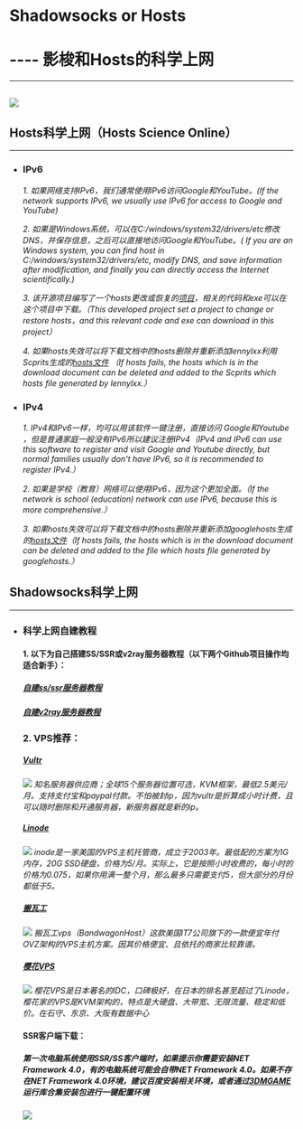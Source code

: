 # Shadowsocks or Hosts
# ---- 影梭和Hosts的科学上网
----------
![](https://i.imgur.com/upTVEr3.gif)
----------
## Hosts科学上网（Hosts Science Online）

----------

- ### IPv6
	*1. 如果网络支持IPv6，我们通常使用IPv6访问Google和YouTube。(If the network supports IPv6, we usually use IPv6 for access to Google and YouTube)*

	*2. 如果是Windows系统，可以在C:/windows/system32/drivers/etc修改DNS，并保存信息，之后可以直接地访问Google和YouTube。( If you are an Windows system, you can find host in C:/windows/system32/drivers/etc, modify DNS, and save information after modification, and finally you can directly access the Internet scientifically.)*

	*3. 该开源项目编写了一个hosts更改或恢复的[项目](https://github.com/lovelyyoshino/SS-or-ipv6_host/releases)，相关的代码和exe可以在这个项目中下载。（This developed project set a project to change or restore hosts，and this relevant code and exe can download in this project）*
	
	*4. 如果hosts失效可以将下载文档中的hosts删除并重新添加lennylxx利用Scprits生成的[hosts文件](https://github.com/lennylxx/ipv6-hosts/blob/master/hosts) （If hosts fails, the hosts which is in the download document can be deleted and added to the Scprits which hosts file generated by lennylxx.）*
- ### IPv4
	*1. IPv4和IPv6一样，均可以用该软件一键注册，直接访问 Google和Youtube ，但是普通家庭一般没有IPv6所以建议注册IPv4（IPv4 and IPv6 can use this software to register  and visit Google and Youtube directly, but normal families usually don't have IPv6, so it is recommended to register IPv4.）*

	*2. 如果是学校（教育）网络可以使用IPv6，因为这个更加全面。（If the network is school (education) network can use IPv6, because this is more comprehensive.）*

	*3. 如果hosts失效可以将下载文档中的hosts删除并重新添加googlehosts生成的[hosts文件](https://github.com/googlehosts/hosts/blob/master/hosts-files/hosts)（If hosts fails, the hosts which is in the download document can be deleted and added to the file which hosts file generated by googlehosts.）*

## Shadowsocks科学上网

----------

- ### 科学上网自建教程
	#### 1. 以下为自己搭建SS/SSR或v2ray服务器教程（以下两个Github项目操作均适合新手）：

	##### [自建ss/ssr服务器教程](https://github.com/Alvin9999/new-pac/wiki/%E8%87%AA%E5%BB%BAss%E6%9C%8D%E5%8A%A1%E5%99%A8%E6%95%99%E7%A8%8B)

	##### [自建v2ray服务器教程](https://github.com/Alvin9999/new-pac/wiki/%E8%87%AA%E5%BB%BAv2ray%E6%9C%8D%E5%8A%A1%E5%99%A8%E6%95%99%E7%A8%8B) 
	### 2. VPS推荐：

	##### [Vultr](https://www.vultr.com/) 	
	![](https://i.imgur.com/RLLJ9M0.jpg)
	*知名服务器供应商；全球15个服务器位置可选，KVM框架，最低2.5美元/月。支持支付宝和paypal付款。不怕被封ip，因为vultr是折算成小时计费，且可以随时删除和开通服务器，新服务器就是新的ip。*
	##### [Linode](https://www.linode.com/?r=898beb100d9309609e5ff5a004b3963b23cbaf34)
	![](https://i.imgur.com/srFGvmH.png)
	*inode是一家美国的VPS主机托管商，成立于2003年。最低配的方案为1G内存，20G SSD硬盘，价格为$5/月。实际上，它是按照小时收费的，每小时的价格为$0.075，如果你用满一整个月，那么最多只需要支付$5，但大部分的月份都低于$5。*
	##### [搬瓦工](https://www.thevultr.org/tag/ban_wa_gong/)
	![](https://i.imgur.com/pg6scjn.png)
	*搬瓦工vps（BandwagonHost）这款美国IT7公司旗下的一款便宜年付OVZ架构的VPS主机方案。因其价格便宜、且依托的商家比较靠谱。*
	##### [樱花VPS](https://vps.sakura.ad.jp/)
	![](https://i.imgur.com/fEt0pfL.png)
	*樱花VPS是日本著名的IDC，口碑极好，在日本的排名甚至超过了Linode，樱花家的VPS是KVM架构的，特点是大硬盘、大带宽、无限流量、稳定和低价。在石守、东京、大阪有数据中心*
	#### SSR客户端下载：
	##### 第一次电脑系统使用SSR/SS客户端时，如果提示你需要安装NET Framework 4.0，有的电脑系统可能会自带NET Framework 4.0。如果不存在NET Framework 4.0环境，建议百度安装相关环境，或者通过[3DMGAME](http://dl.3dmgame.com/201211/28051.html)运行库合集安装包进行一键配置环境
	![](https://i.imgur.com/OFdtp1A.png)